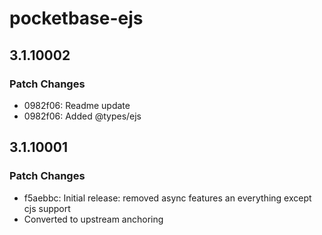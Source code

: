 # pocketbase-ejs

## 3.1.10002

### Patch Changes

- 0982f06: Readme update
- 0982f06: Added @types/ejs

## 3.1.10001

### Patch Changes

- f5aebbc: Initial release: removed async features an everything except cjs support
- Converted to upstream anchoring
